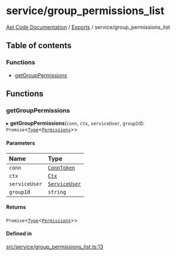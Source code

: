 # service/group\_permissions\_list
 
[Api Code Documentation](../README.md) / [Exports](../modules.md) / service/group\_permissions\_list

## Table of contents

### Functions

- [getGroupPermissions](service_group_permissions_list.md#getgrouppermissions)

## Functions

### getGroupPermissions

▸ **getGroupPermissions**(`conn`, `ctx`, `serviceUser`, `groupId`): `Promise`\<[`Type`](result.md#type)\<[`Permissions`](service_domain_permissions.md#permissions)\>\>

#### Parameters

| Name | Type |
| :------ | :------ |
| `conn` | [`ConnToken`](service_conn.md#conntoken) |
| `ctx` | [`Ctx`](../interfaces/lib_ctx.Ctx.md) |
| `serviceUser` | [`ServiceUser`](../interfaces/service_domain_organization_service_user.ServiceUser.md) |
| `groupId` | `string` |

#### Returns

`Promise`\<[`Type`](result.md#type)\<[`Permissions`](service_domain_permissions.md#permissions)\>\>

#### Defined in

[src/service/group_permissions_list.ts:13](https://github.com/openkfw/TruBudget/blob/40b449a/api/src/service/group_permissions_list.ts#L13)
